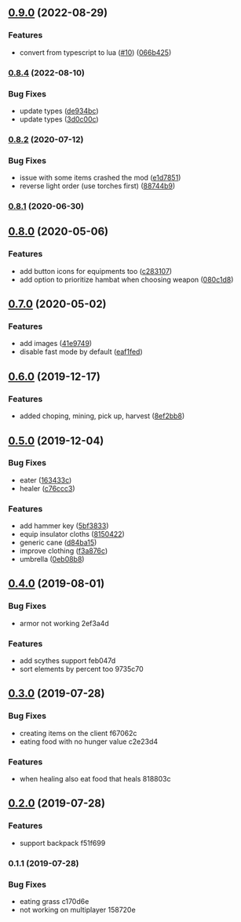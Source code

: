 ## [0.9.0](https://github.com/danielpza/dst-omnikey/compare/v0.8.4...v0.9.0) (2022-08-29)


### Features

* convert from typescript to lua ([#10](https://github.com/danielpza/dst-omnikey/issues/10)) ([066b425](https://github.com/danielpza/dst-omnikey/commit/066b425b377ed065e8df242f3fae7abab7d95ee8))

### [0.8.4](https://github.com/danielpza/dst-omnikey/compare/v0.8.2...v0.8.4) (2022-08-10)

### Bug Fixes

- update types ([de934bc](https://github.com/danielpza/dst-omnikey/commit/de934bcdf23d5295a160f3171748ffa5781db402))
- update types ([3d0c00c](https://github.com/danielpza/dst-omnikey/commit/3d0c00cf69274f362577198605002df18028c23f))

### [0.8.2](https://github.com/danielpza/dst-omnikey/compare/v0.8.1...v0.8.2) (2020-07-12)

### Bug Fixes

- issue with some items crashed the mod ([e1d7851](https://github.com/danielpza/dst-omnikey/commit/e1d7851))
- reverse light order (use torches first) ([88744b9](https://github.com/danielpza/dst-omnikey/commit/88744b9))

### [0.8.1](https://github.com/danielpza/dst-omnikey/compare/v0.8.0...v0.8.1) (2020-06-30)

## [0.8.0](https://github.com/danielpza/dst-omnikey/compare/v0.7.0...v0.8.0) (2020-05-06)

### Features

- add button icons for equipments too ([c283107](https://github.com/danielpza/dst-omnikey/commit/c283107))
- add option to prioritize hambat when choosing weapon ([080c1d8](https://github.com/danielpza/dst-omnikey/commit/080c1d8))

## [0.7.0](https://github.com/danielpza/dst-omnikey/compare/v0.6.0...v0.7.0) (2020-05-02)

### Features

- add images ([41e9749](https://github.com/danielpza/dst-omnikey/commit/41e9749))
- disable fast mode by default ([eaf1fed](https://github.com/danielpza/dst-omnikey/commit/eaf1fed))

## [0.6.0](https://github.com/danielpza/dst-omnikey/compare/v0.5.0...v0.6.0) (2019-12-17)

### Features

- added choping, mining, pick up, harvest ([8ef2bb8](https://github.com/danielpza/dst-omnikey/commit/8ef2bb8))

## [0.5.0](https://github.com/danielpza/dst-omnikey/compare/v0.4.0...v0.5.0) (2019-12-04)

### Bug Fixes

- eater ([163433c](https://github.com/danielpza/dst-omnikey/commit/163433c))
- healer ([c76ccc3](https://github.com/danielpza/dst-omnikey/commit/c76ccc3))

### Features

- add hammer key ([5bf3833](https://github.com/danielpza/dst-omnikey/commit/5bf3833))
- equip insulator cloths ([8150422](https://github.com/danielpza/dst-omnikey/commit/8150422))
- generic cane ([d84ba15](https://github.com/danielpza/dst-omnikey/commit/d84ba15))
- improve clothing ([f3a876c](https://github.com/danielpza/dst-omnikey/commit/f3a876c))
- umbrella ([0eb08b8](https://github.com/danielpza/dst-omnikey/commit/0eb08b8))

## [0.4.0](///compare/v0.3.0...v0.4.0) (2019-08-01)

### Bug Fixes

- armor not working 2ef3a4d

### Features

- add scythes support feb047d
- sort elements by percent too 9735c70

## [0.3.0](///compare/v0.2.0...v0.3.0) (2019-07-28)

### Bug Fixes

- creating items on the client f67062c
- eating food with no hunger value c2e23d4

### Features

- when healing also eat food that heals 818803c

## [0.2.0](///compare/v0.1.1...v0.2.0) (2019-07-28)

### Features

- support backpack f51f699

### 0.1.1 (2019-07-28)

### Bug Fixes

- eating grass c170d6e
- not working on multiplayer 158720e

